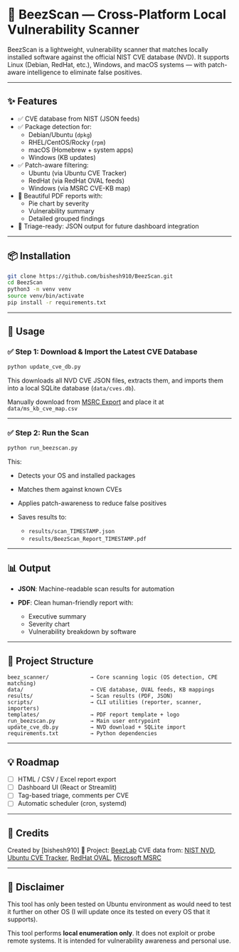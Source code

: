 # 🐝 BeezScan — Cross-Platform Local Vulnerability Scanner

BeezScan is a lightweight, vulnerability scanner that matches locally installed software against the official NIST CVE database (NVD). It supports Linux (Debian, RedHat, etc.), Windows, and macOS systems — with patch-aware intelligence to eliminate false positives.

---

## ✨ Features

- ✅ CVE database from NIST (JSON feeds)
- ✅ Package detection for:
  - Debian/Ubuntu (`dpkg`)
  - RHEL/CentOS/Rocky (`rpm`)
  - macOS (Homebrew + system apps)
  - Windows (KB updates)
- ✅ Patch-aware filtering:
  - Ubuntu (via Ubuntu CVE Tracker)
  - RedHat (via RedHat OVAL feeds)
  - Windows (via MSRC CVE-KB map)
- 📄 Beautiful PDF reports with:
  - Pie chart by severity
  - Vulnerability summary
  - Detailed grouped findings
- 🧪 Triage-ready: JSON output for future dashboard integration

---

## 📦 Installation

```bash
git clone https://github.com/bishesh910/BeezScan.git
cd BeezScan
python3 -m venv venv
source venv/bin/activate
pip install -r requirements.txt
````

---

## 🚀 Usage

### ✅ Step 1: Download & Import the Latest CVE Database

```bash
python update_cve_db.py
```

This downloads all NVD CVE JSON files, extracts them, and imports them into a local SQLite database (`data/cves.db`).

Manually download from [MSRC Export](https://msrc.microsoft.com/update-guide/export) and place it at `data/ms_kb_cve_map.csv`

---

### ✅ Step 2: Run the Scan

```bash
python run_beezscan.py
```

This:

* Detects your OS and installed packages
* Matches them against known CVEs
* Applies patch-awareness to reduce false positives
* Saves results to:

  * `results/scan_TIMESTAMP.json`
  * `results/BeezScan_Report_TIMESTAMP.pdf`

---

## 📊 Output

* **JSON**: Machine-readable scan results for automation
* **PDF**: Clean human-friendly report with:

  * Executive summary
  * Severity chart
  * Vulnerability breakdown by software

---

## 📁 Project Structure

```
beez_scanner/             → Core scanning logic (OS detection, CPE matching)
data/                     → CVE database, OVAL feeds, KB mappings
results/                  → Scan results (PDF, JSON)
scripts/                  → CLI utilities (reporter, scanner, importers)
templates/                → PDF report template + logo
run_beezscan.py           → Main user entrypoint
update_cve_db.py          → NVD download + SQLite import
requirements.txt          → Python dependencies
```

---

## 💡 Roadmap

* [ ] HTML / CSV / Excel report export
* [ ] Dashboard UI (React or Streamlit)
* [ ] Tag-based triage, comments per CVE
* [ ] Automatic scheduler (cron, systemd)

---

## 🤝 Credits

Created by [bishesh910]
🐝 Project: [BeezLab](https://github.com/bishesh910)
CVE data from: [NIST NVD](https://nvd.nist.gov/), [Ubuntu CVE Tracker](https://people.canonical.com/~ubuntu-security/cve/), [RedHat OVAL](https://www.redhat.com/security/data/oval/), [Microsoft MSRC](https://msrc.microsoft.com/)

---

## 🔐 Disclaimer

This tool has only been tested on Ubuntu environment as would need to test it further on other OS (I will update once its tested on every OS that it supports).

This tool performs **local enumeration only**. It does not exploit or probe remote systems. It is intended for vulnerability awareness and personal use.
